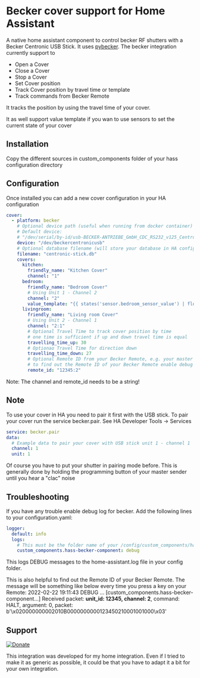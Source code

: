 # Becker cover support for Home Assistant

A native home assistant component to control becker RF shutters with a Becker Centronic USB Stick.
It uses [pybecker](https://pypi.org/project/pybecker/).
The becker integration currently support to
- Open a Cover
- Close a Cover
- Stop a Cover
- Set Cover position
- Track Cover position by travel time or template
- Track commands from Becker Remote

It tracks the position by using the travel time of your cover.

It as well support value template if you wan to use sensors to set the current state of your cover


## Installation

Copy the different sources in custom_components folder of your hass configuration directory

## Configuration

Once installed you can add a new cover configuration in your HA configuration

```yaml
cover:
  - platform: becker
    # Optional device path (useful when running from docker container)
    # Default device:
    # "/dev/serial/by-id/usb-BECKER-ANTRIEBE_GmbH_CDC_RS232_v125_Centronic-if00"
    device: "/dev/beckercentronicusb"
    # Optional database filename (will store your database in HA config folder)
    filename: "centronic-stick.db"
    covers:
      kitchen:
        friendly_name: "Kitchen Cover"
        channel: "1"
      bedroom:
        friendly_name: "Bedroom Cover"
        # Using Unit 1 - Channel 2
        channel: "2"
        value_template: "{{ states('sensor.bedroom_sensor_value') | float > 22 }}"
      livingroom:
        friendly_name: "Living room Cover"
        # Using Unit 2 - Channel 1
        channel: "2:1"
        # Optional Travel Time to track cover position by time
        # one time is sufficient if up and down travel time is equal
        travelling_time_up: 30
        # Optionao Travel Time for direction down
        travelling_time_down: 27
        # Optional Remote ID from your Becker Remote, e.g. your master sender (multiple ID's seperated by comma are possible)
        # to find out the Remote ID of your Becker Remote enable debug log for becker
        remote_id: "12345:2"
```

Note: The channel and remote_id needs to be a string!

## Note

To use your cover in HA you need to pair it first with the USB stick. To pair your cover run the service becker.pair. See HA Developer Tools -> Services

```yaml
service: becker.pair
data:
  # Example data to pair your cover with USB stick unit 1 - channel 1
  channel: 1
  unit: 1
```

Of course you have to put your shutter in pairing mode before. This is generally done by holding the programming button of your master sender until you hear a "clac" noise

## Troubleshooting

If you have any trouble enable debug log for becker. Add the following lines to your configuration.yaml:

```yaml
logger:
  default: info
  logs:
    # This must be the folder name of your /config/custom_components/hass-becker-component folder
    custom_components.hass-becker-component: debug
```

This logs DEBUG messages to the home-assistant.log file in your config folder.

This is also helpful to find out the Remote ID of your Becker Remote. The message will be something like below every time you press a key on your Remote:
2022-02-22 19:11:43 DEBUG ... \[custom_components.hass-becker-component...\] Received packet: **unit_id: 12345, channel: 2**, command: HALT, argument: 0, packet: b'\x020000000002010B0000000000123450210001001000\x03'

## Support

[![Donate](https://img.shields.io/badge/Donate-PayPal-green.svg)](https://www.paypal.com/cgi-bin/webscr?cmd=_s-xclick&hosted_button_id=Q7A292QK8Z7BW&source=url)

This integration was developed for my home integration. Even if I tried to make it as generic as possible, it could be that you have to adapt it a bit for your own integration.